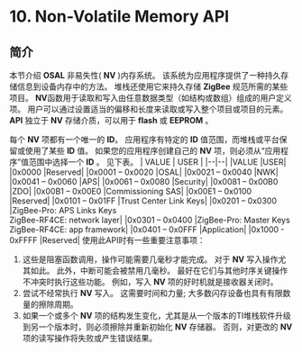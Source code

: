 
# 10. Non-Volatile Memory API
## 简介  
本节介绍 **OSAL** 非易失性( **NV** )内存系统。 该系统为应用程序提供了一种持久存储信息到设备内存中的方法。 堆栈还使用它来持久存储 **ZigBee** 规范所需的某些项目。 **NV**函数用于读取和写入由任意数据类型（如结构或数组）组成的用户定义项。 用户可以通过设置适当的偏移和长度来读取或写入整个项目或项目的元素。 **API** 独立于 **NV** 存储介质，可以用于 **flash** 或 **EEPROM** 。

每个 **NV** 项都有一个唯一的 **ID**。 应用程序有特定的 **ID** 值范围，而堆栈或平台保留或使用了某些 **ID** 值。 如果您的应用程序创建自己的 **NV** 项，则必须从“应用程序”值范围中选择一个 **ID** 。 见下表。
| VALUE | USER |
|--|--|
|VALUE |USER|
|0x0000 |Reserved|
|0x0001 – 0x0020 |OSAL|
|0x0021 – 0x0040 |NWK|
|0x0041 – 0x0060 |APS|
|0x0061 – 0x0080 |Security|
|0x0081 – 0x00B0 |ZDO|
|0x00B1 – 0x00E0 |Commissioning SAS|
|0x00E1 – 0x0100 |Reserved|
|0x0101 – 0x01FF |Trust Center Link Keys|
|0x0201 – 0x0300 |ZigBee-Pro: APS Links Keys <br>ZigBee-RF4CE: network layer|
|0x0301 – 0x0400 |ZigBee-Pro: Master Keys <br>ZigBee-RF4CE: app framework|
|0x0401 – 0x0FFF |Application|
|0x1000 - 0xFFFF |Reserved|
使用此API时有一些重要注意事项：
1. 这些是阻塞函数调用，操作可能需要几毫秒才能完成。 对于 **NV** 写入操作尤其如此。 此外，中断可能会被禁用几毫秒。 最好在它们与其他时序关键操作不冲突时执行这些功能。 例如，写入 **NV** 项的好时机就是接收器关闭时。
2. 尝试不经常执行 **NV** 写入。 这需要时间和力量; 大多数闪存设备也具有有限数量的擦除周期。
3. 如果一个或多个 **NV** 项的结构发生变化，尤其是从一个版本的TI堆栈软件升级到另一个版本时，则必须擦除并重新初始化 **NV** 存储器。 否则，对更改的 **NV** 项的读写操作将失败或产生错误结果。
<!--stackedit_data:
eyJoaXN0b3J5IjpbLTYxMzU5NjM4NSwxMDkzNTYwMTEwLDE2MT
IzOTExODEsMTY4MzQ1MzcwNSwxNTU2OTYyMzddfQ==
-->